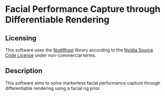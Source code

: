 # Facial Performance Capture through Differentiable Rendering

## Licensing

This software uses the [Nvdiffrast](https://github.com/NVlabs/nvdiffrast) library according to the [Nvidia Source Code License](https://github.com/NVlabs/nvdiffrast/blob/main/LICENSE.txt) under non-commercial terms.

## Description

This software aims to solve markerless facial performance capture through differentiable rendering using a facial rig prior.

